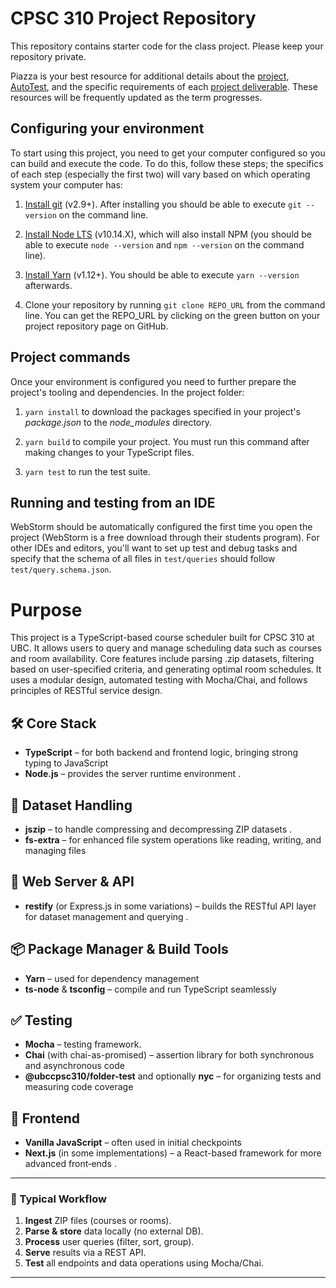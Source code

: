 # CPSC 310 Project Repository

This repository contains starter code for the class project.
Please keep your repository private.

Piazza is your best resource for additional details about the [project](https://github.com/ubccpsc/310/blob/2019sept/project/README.md), [AutoTest](https://github.com/ubccpsc/310/blob/2019sept/project/AutoTest.md), and the specific requirements of each [project deliverable](https://github.com/ubccpsc/310/blob/2019sept/README.md#project-sprint-schedule).
These resources will be frequently updated as the term progresses.

## Configuring your environment

To start using this project, you need to get your computer configured so you can build and execute the code.
To do this, follow these steps; the specifics of each step (especially the first two) will vary based on which operating system your computer has:

1. [Install git](https://git-scm.com/downloads) (v2.9+). After installing you should be able to execute `git --version` on the command line.

1. [Install Node LTS](https://nodejs.org/en/download/) (v10.14.X), which will also install NPM (you should be able to execute `node --version` and `npm --version` on the command line).

1. [Install Yarn](https://yarnpkg.com/en/docs/install) (v1.12+). You should be able to execute `yarn --version` afterwards.

1. Clone your repository by running `git clone REPO_URL` from the command line. You can get the REPO_URL by clicking on the green button on your project repository page on GitHub.

## Project commands

Once your environment is configured you need to further prepare the project's tooling and dependencies.
In the project folder:

1. `yarn install` to download the packages specified in your project's *package.json* to the *node_modules* directory.

1. `yarn build` to compile your project. You must run this command after making changes to your TypeScript files.

1. `yarn test` to run the test suite.

## Running and testing from an IDE

WebStorm should be automatically configured the first time you open the project (WebStorm is a free download through their students program). For other IDEs and editors, you'll want to set up test and debug tasks and specify that the schema of all files in `test/queries` should follow `test/query.schema.json`.

# Purpose 
This project is a TypeScript-based course scheduler built for CPSC 310 at UBC. It allows users to query and manage scheduling data such as courses and room availability. Core features include parsing .zip datasets, filtering based on user-specified criteria, and generating optimal room schedules. It uses a modular design, automated testing with Mocha/Chai, and follows principles of RESTful service design.

## 🛠️ Core Stack

* **TypeScript** – for both backend and frontend logic, bringing strong typing to JavaScript 
* **Node.js** – provides the server runtime environment .

## 🧩 Dataset Handling

* **jszip** – to handle compressing and decompressing ZIP datasets .
* **fs-extra** – for enhanced file system operations like reading, writing, and managing files 

## 🔌 Web Server & API

* **restify** (or Express.js in some variations) – builds the RESTful API layer for dataset management and querying .

## 📦 Package Manager & Build Tools

* **Yarn** – used for dependency management
* **ts-node** & **tsconfig** – compile and run TypeScript seamlessly 

## ✅ Testing

* **Mocha** – testing framework.
* **Chai** (with chai-as-promised) – assertion library for both synchronous and asynchronous code 
* **@ubccpsc310/folder-test** and optionally **nyc** – for organizing tests and measuring code coverage 

## 🧩 Frontend

* **Vanilla JavaScript** – often used in initial checkpoints 
* **Next.js** (in some implementations) – a React-based framework for more advanced front‑ends .

---

### 🔁 Typical Workflow

1. **Ingest** ZIP files (courses or rooms).
2. **Parse & store** data locally (no external DB).
3. **Process** user queries (filter, sort, group).
4. **Serve** results via a REST API.
5. **Test** all endpoints and data operations using Mocha/Chai.

---

